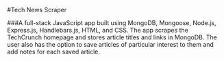#Tech News Scraper

###A full-stack JavaScript app built using MongoDB, Mongoose, Node.js, Express.js, Handlebars.js, HTML, and CSS. The app scrapes the TechCrunch homepage and stores article titles and links in MongoDB. The user also has the option to save articles of particular interest to them and add notes for each saved article.
